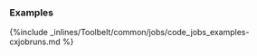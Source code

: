 <!-- post: -->


### Examples



{%include _inlines/Toolbelt/common/jobs/code_jobs_examples-cxjobruns.md %}



